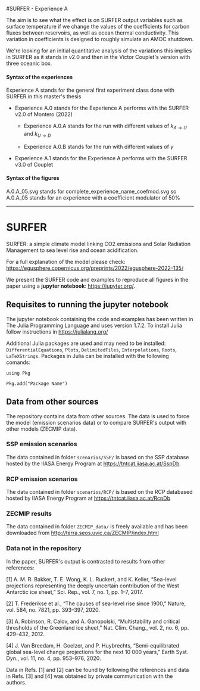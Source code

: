 #SURFER - Experience A

The aim is to see what the effect is on SURFER output variables such as surface temperature if we change the values of the coefficients for carbon fluxes between reservoirs, as well as ocean thermal conductivity. This variation in coefficients is designed to roughly simulate an AMOC shutdown.

We're looking for an initial quantitative analysis of the variations this implies in SURFER as it stands in v2.0 and then in the Victor Couplet's version with three oceanic box.

#### Syntax of the experiences

Experience A stands for the general first experiment class done with SURFER in this master's thesis

- Experience A.0 stands for the Experience A performs with the SURFER v2.0 of Montero (2022)

  - Experience A.0.A stands for the run with different values of $k_{A\to U}$ and $k_{U\to D}$

  - Experience A.0.B stands for the run with different values of $\gamma$

- Experience A.1 stands for the Experience A performs with the SURFER v3.0 of Couplet

#### Syntax of the figures

A.0.A_05.svg stands for complete_experience_name_coefmod.svg so A.0.A_05 stands for an experience with a coefficient modulator of 50%

---

# SURFER

SURFER: a simple climate model linking CO2 emissions and Solar Radiation Management to sea level rise and ocean acidification.

For a full explanation of the model please check: https://egusphere.copernicus.org/preprints/2022/egusphere-2022-135/

We present the SURFER code and examples to reproduce all figures in the paper using a **jupyter notebook**: https://jupyter.org/.

## Requisites to running the jupyter notebook

The jupyter notebook containing the code and examples has been written in The Julia Programming Language and uses version 1.7.2. To install Julia follow instructions in https://julialang.org/

Additional Julia packages are used and may need to be installed: `DifferentialEquations`, `Plots`, `DelimitedFiles`, `Interpolations`, `Roots`, `LaTeXStrings`. Packages in Julia can be installed with the following comands:

`using Pkg`

`Pkg.add("Package Name")`

## Data from other sources

The repository contains data from other sources. The data is used to force the model (emission scenarios data) or to compare SURFER's output with other models (ZECMIP data).

### SSP emission scenarios

The data contained in folder `scenarios/SSP/` is based on the SSP database hosted by the IIASA Energy Program at https://tntcat.iiasa.ac.at/SspDb.

### RCP emission scenarios

The data contained in folder `scenarios/RCP/` is based on the RCP databased hosted by IIASA Energy Program at https://tntcat.iiasa.ac.at/RcpDb

### ZECMIP results

The data contained in folder `ZECMIP_data/` is freely available and has been downloaded from http://terra.seos.uvic.ca/ZECMIP/index.html

### Data not in the repository

In the paper, SURFER's output is contrasted to results from other references:

[1] A. M. R. Bakker, T. E. Wong, K. L. Ruckert, and K. Keller, “Sea-level projections representing the deeply uncertain contribution of the West Antarctic ice sheet,” Sci. Rep., vol. 7, no. 1, pp. 1–7, 2017.

[2] T. Frederikse et al., “The causes of sea-level rise since 1900,” Nature, vol. 584, no. 7821, pp. 393–397, 2020.

[3] A. Robinson, R. Calov, and A. Ganopolski, “Multistability and critical thresholds of the Greenland ice sheet,” Nat. Clim. Chang., vol. 2, no. 6, pp. 429–432, 2012.

[4] J. Van Breedam, H. Goelzer, and P. Huybrechts, “Semi-equilibrated global sea-level change projections for the next 10 000 years,” Earth Syst. Dyn., vol. 11, no. 4, pp. 953–976, 2020.

Data in Refs. [1] and [2] can be found by following the references and data in Refs. [3] and [4] was obtained by private communication with the authors.
